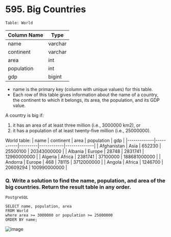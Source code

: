 # 595. Big Countries
 
`Table: World`

| Column Name | Type    |
|-------------|---------|
| name        | varchar |
| continent   | varchar |
| area        | int     |
| population  | int     |
| gdp         | bigint  |

* name is the primary key (column with unique values) for this table.
* Each row of this table gives information about the name of a country, the continent to which it belongs, its area, the population, and its GDP value.
 

A country is big if:
1. it has an area of at least three million (i.e., 3000000 km2), or
2. it has a population of at least twenty-five million (i.e., 25000000).


World table:
| name        | continent | area    | population | gdp          |
|-------------|-----------|---------|------------|--------------|
| Afghanistan | Asia      | 652230  | 25500100   | 20343000000  |
| Albania     | Europe    | 28748   | 2831741    | 12960000000  |
| Algeria     | Africa    | 2381741 | 37100000   | 188681000000 |
| Andorra     | Europe    | 468     | 78115      | 3712000000   |
| Angola      | Africa    | 1246700 | 20609294   | 100990000000 |


### Q. Write a solution to find the name, population, and area of the big countries. Return the result table in any order.

`PostgreSQL`
```
SELECT name, population, area
FROM World
where area >= 3000000 or population >= 25000000
ORDER BY name; 
```

![image](https://github.com/PankajVirendraModi/leetcode-50-sql/assets/75255261/ea82a2e0-d48d-4967-99a6-5bae2889ec37)
